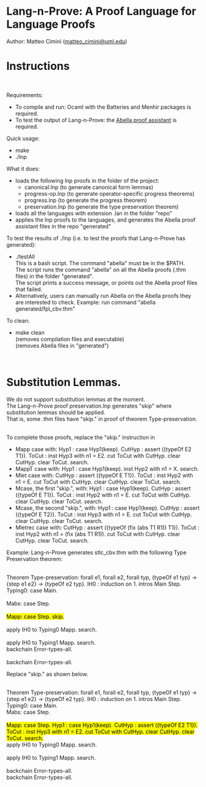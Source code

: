 # Lang-n-Prove: A Proof Language for Language Proofs

Author: Matteo Cimini (matteo_cimini@uml.edu)
	<br />
# <a name="instructions"></a>Instructions 
<br />

Requirements: 
<br />
<ul>
<li> To compile and run: Ocaml with the Batteries and Menhir packages is required.
<li> To test the output of Lang-n-Prove: the <a href="http://abella-prover.org">Abella proof assistant</a> is required.  
</ul>

Quick usage: 
<br />
<ul>
<li> make 
<li> ./lnp
</ul>
What it does:  <br />
<ul>
<li> loads the following lnp proofs in the folder of the project:
	<ul>
	<li>canonical.lnp (to generate canonical form lemmas) 
	<li> progress-op.lnp (to generate operator-specific progress theorems) 
	<li> progress.lnp (to generate the progress theorem) 
	<li> preservation.lnp (to generate the type preservation theorem) 
	</ul>

<li> loads all the languages with extension .lan in the folder "repo"
	
<li> applies the lnp proofs to the languages, and generates the Abella proof assistant files in the repo "generated" 
</ul>

To test the results of ./lnp (i.e. to test the proofs that Lang-n-Prove has generated): 
<br />
<ul>
<li> ./testAll <br />
	This is a bash script. The command "abella" must be in the $PATH. <br />
	The script runs the command "abella" on all the Abella proofs (.thm files) in the folder "generated". <br />
	The script prints a success message, or points out the Abella proof files that failed. 	
<li> Alternatively, users can manually run Abella on the Abella proofs they are interested to check. Example: run command "abella generated/fpl_cbv.thm" 
</ul>

To clean: <br />
<ul>
<li> make clean 
	<br /> (removes compilation files and executable) 
	<br /> (removes Abella files in "generated") 
</ul>
<br />

# <a name="examples"></a>Substitution Lemmas. 

We do not support substitution lemmas at the moment. 
<br />
The Lang-n-Prove proof preservation.lnp generates "skip" where substitution lemmas should be applied. 
<br />
That is, some .thm files have "skip." in proof of theorem Type-preservation. 
<br />
<br />

To complete those proofs, replace the "skip." instruction in 
<ul>
<li> Mapp case with: Hyp1 : case Hyp1(keep). CutHyp : assert ({typeOf E2 T1}). ToCut : inst Hyp3 with n1 = E2. cut ToCut with CutHyp. clear CutHyp. clear ToCut. search.
<li> MappT case with:  Hyp1 : case Hyp1(keep). inst Hyp2 with n1 = X. search.
<li> Mlet case with: CutHyp : assert ({typeOf E T1}). ToCut : inst Hyp2 with n1 = E. cut ToCut with CutHyp. clear CutHyp. clear ToCut. search.
<li> Mcase, the first "skip.", with: Hyp1 : case Hyp1(keep). CutHyp : assert ({typeOf E T1}). ToCut : inst Hyp2 with n1 = E. cut ToCut with CutHyp. clear CutHyp. clear ToCut. search.
<li> Mcase, the second "skip.", with: Hyp1 : case Hyp1(keep). CutHyp : assert ({typeOf E T2}). ToCut : inst Hyp3 with n1 = E. cut ToCut with CutHyp. clear CutHyp. clear ToCut. search.
<li> Mletrec case with: CutHyp : assert ({typeOf (fix (abs T1 R1)) T1}). ToCut : inst Hyp2 with n1 = (fix (abs T1 R1)). cut ToCut with CutHyp. clear CutHyp. clear ToCut. search.
</ul>

Example: Lang-n-Prove generates stlc_cbv.thm with the following Type Preservation theorem: 
<br />
<br />

Theorem Type-preservation: forall e1, forall e2, forall typ, {typeOf e1 typ} -> {step e1 e2} -> {typeOf e2 typ}. 
IH0 : induction on 1. intros Main Step. Typing0: case Main.  
<br />
Mabs: case Step.   
<br />
<mark>Mapp: case Step.  skip.</mark>  
<br />
apply IH0 to Typing0 Mapp.  search.  
<br />
apply IH0 to Typing1 Mapp.  search. 
<br />
backchain Error-types-all.  
<br />
backchain Error-types-all. 

Replace "skip." as shown below. 
<br />
<br />

Theorem Type-preservation: forall e1, forall e2, forall typ, {typeOf e1 typ} -> {step e1 e2} -> {typeOf e2 typ}. 
IH0 : induction on 1. intros Main Step. Typing0: case Main.  <br />
Mabs: case Step.   
<br />
<mark>Mapp: case Step.  Hyp1 : case Hyp1(keep). CutHyp : assert ({typeOf E2 T1}). ToCut : inst Hyp3 with n1 = E2. cut ToCut with CutHyp. clear CutHyp. clear ToCut. search.</mark>  <br />
apply IH0 to Typing0 Mapp.  search.  
<br />
apply IH0 to Typing1 Mapp.  search.  
<br />
backchain Error-types-all.
<br />
backchain Error-types-all. 





